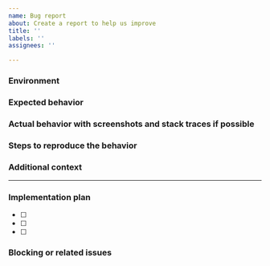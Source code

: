 ```yaml
---
name: Bug report
about: Create a report to help us improve
title: ''
labels: ''
assignees: ''

---
```

### Environment

### Expected behavior

### Actual behavior with screenshots and stack traces if possible

### Steps to reproduce the behavior


### Additional context

---

### Implementation plan

 - [ ]
 - [ ]
 - [ ]

### Blocking or related issues
